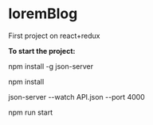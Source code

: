 # loremBlog
First project on react+redux

**To start the project:** 

npm install -g json-server

npm install

json-server --watch API.json --port 4000

npm run start
